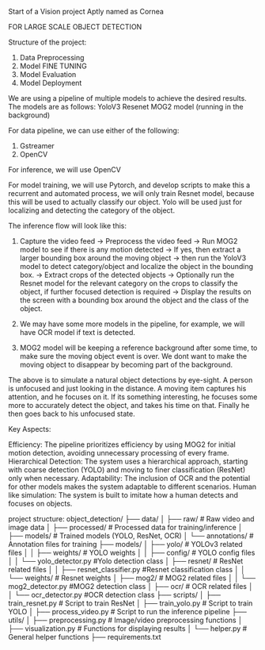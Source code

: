 Start of a Vision project
Aptly named as Cornea

FOR LARGE SCALE OBJECT DETECTION

Structure of the project:

1. Data Preprocessing
2. Model FINE TUNING
3. Model Evaluation
4. Model Deployment


We are using a pipeline of multiple models to achieve the desired results. The models are as follows:
YoloV3
Resenet
MOG2 model (running in the background)

For data pipeline, we can use either of the following:
1. Gstreamer
2. OpenCV

For inference, we will use OpenCV

For model training, we will use Pytorch, and develop scripts to make this a recurrent and automated process, we will only train Resnet model, because this will be used to actually classify our object. Yolo will be used just for localizing and detecting the category of the object.

The  inference flow will look like this:

1. Capture the video feed -> Preprocess the video feed -> Run MOG2 model to see if there is any motion detected -> If yes, then extract a larger bounding box around the moving object -> then run the YoloV3 model to detect category/object and localize the object in the bounding box. -> Extract crops of the detected objects -> Optionally run the Resnet model for the relevant category on the crops to classify the object, if further focused detection is required -> Display the results on the screen with a bounding box around the object and the class of the object.

2. We may have some more models in the pipeline, for example, we will have OCR model if text is detected.

3. MOG2 model will be keeping  a reference background after some time, to make sure the moving object event is over. We dont want to make the moving object to disappear by becoming part of the background.


The above is to simulate a natural object detections by eye-sight.
A person is unfocused and just looking in the distance. A moving item captures his attention, and he focuses on it. If its something interesting, he focuses some more to accurately detect the object, and takes his time on that. Finally he then goes back to his unfocused state.

Key Aspects:

Efficiency: The pipeline prioritizes efficiency by using MOG2 for initial motion detection, avoiding unnecessary processing of every frame.
Hierarchical Detection: The system uses a hierarchical approach, starting with coarse detection (YOLO) and moving to finer classification (ResNet) only when necessary.
Adaptability: The inclusion of OCR and the potential for other models makes the system adaptable to different scenarios.
Human like simulation: The system is built to imitate how a human detects and focuses on objects.

project structure:
object_detection/
├── data/
│   ├── raw/           # Raw video and image data
│   ├── processed/     # Processed data for training/inference
│   ├── models/        # Trained models (YOLO, ResNet, OCR)
│   └── annotations/   # Annotation files for training
├── models/
│   ├── yolo/          # YOLOv3 related files
│   │   ├── weights/   # YOLO weights
│   │   ├── config/    # YOLO config files
│   │   └── yolo_detector.py #Yolo detection class
│   ├── resnet/        # ResNet related files
│   │   ├── resnet_classifier.py #Resnet classification class
│   │   └── weights/   # Resnet weights
│   ├── mog2/          # MOG2 related files
│   │   └── mog2_detector.py #MOG2 detection class
│   ├── ocr/           # OCR related files
│   │   └── ocr_detector.py #OCR detection class
├── scripts/
│   ├── train_resnet.py  # Script to train ResNet
│   ├── train_yolo.py    # Script to train YOLO
│   ├── process_video.py # Script to run the inference pipeline
├── utils/
│   ├── preprocessing.py # Image/video preprocessing functions
│   ├── visualization.py # Functions for displaying results
│   └── helper.py      # General helper functions
├── requirements.txt 

